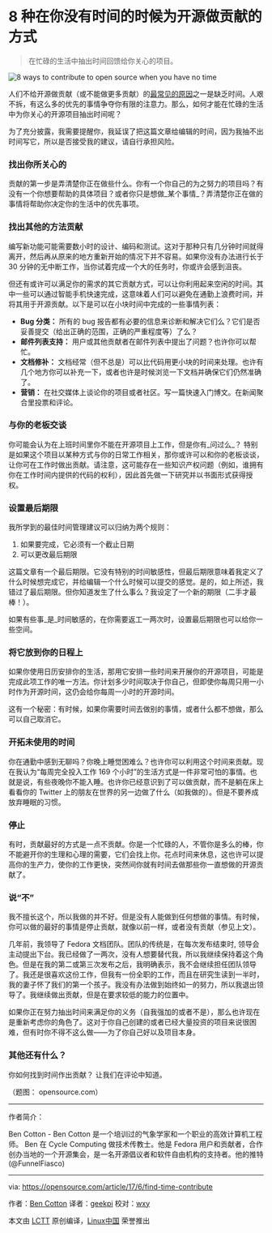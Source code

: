 8 种在你没有时间的时候为开源做贡献的方式
============================================================

> 在忙碌的生活中抽出时间回馈给你关心的项目。

![8 ways to contribute to open source when you have no time](https://opensource.com/sites/default/files/styles/image-full-size/public/images/law/LAW-patent_reform_520x292_10136657_1012_dc.png?itok=zLMswcrw "8 ways to contribute to open source when you have no time")

人们不给开源做贡献（或不能做更多贡献）的[最常见的原因][3]之一是缺乏时间。人艰不拆，有这么多的优先的事情争夺你有限的注意力。那么，如何才能在忙碌的生活中为你关心的开源项目抽出时间呢？

为了充分披露，我需要提醒你，我延误了把这篇文章给编辑的时间，因为我抽不出时间写它，所以是否接受我的建议，请自行承担风险。

### 找出你所关心的

贡献的第一步是弄清楚你正在做些什么。你有一个你自己的为之努力的项目吗？有没有一个你想要帮助的具体项目？或者你只是想做_某个事情_？弄清楚你正在做的事情将帮助你决定你的生活中的优先事项。

### 找出其他的方法贡献

编写新功能可能需要数小时的设计、编码和测试。这对于那种只有几分钟时间就得离开，然后再从原来的地方重新开始的情况下并不容易。如果你没有办法进行长于 30 分钟的无中断工作，当你试着完成一个大的任务时，你或许会感到沮丧。

但还有或许可以满足你的需求的其它贡献方式，可以让你利用起来空闲的时间。其中一些可以通过智能手机快速完成，这意味着人们可以避免在通勤上浪费时间，并将其用于开源贡献。以下是可以在小块时间中完成的一些事情列表：

*   **Bug 分类：** 所有的 bug 报告都有必要的信息来诊断和解决它们么？它们是否妥善提交（给出正确的范围，正确的严重程度等）了么？
*   **邮件列表支持：** 用户或其他贡献者在邮件列表中提出了问题？也许你可以帮忙。
*   **文档修补：** 文档经常（但不总是）可以比代码用更小块的时间来处理。也许有几个地方你可以补充一下，或者也许是时候浏览一下文档并确保它们仍然准确了。
*   **营销：** 在社交媒体上谈论你的项目或者社区。写一篇快速入门博文。在新闻聚合里投票和评论。

### 与你的老板交谈

你可能会认为在上班时间里你不能在开源项目上工作，但是你有_问过么_？ 特别是如果这个项目以某种方式与你的日常工作相关，那你或许可以和你的老板谈谈，让你可在工作时做出贡献。请注意，这可能存在一些知识产权问题（例如，谁拥有你在工作时间内提供的代码的权利），因此首先做一下研究并以书面形式获得授权。

### 设置最后期限

我所学到的最佳时间管理建议可以归纳为两个规则：

1.  如果要完成，它必须有一个截止日期
2.  可以更改最后期限

这篇文章有一个最后期限。它没有特别的时间敏感性，但最后期限意味着我定义了什么时候想完成它，并给编辑一个什么时候可以提交的感觉。是的，如上所述，我错过了最后期限。但你知道发生了什么事么？我设定了一个新的期限（二手才最棒！）。

如果有些事_是_时间敏感的，在你需要返工一两次时，设置最后期限也可以给你一些空间。

### 将它放到你的日程上

如果你使用日历安排你的生活，那用它安排一些时间来开展你的开源项目，可能是完成此项工作的唯一方法。你计划多少时间取决于你自己，但即使你每周只用一小时作为开源时间，这仍会给你每周一小时的开源时间。

这有一个秘密：有时候，如果你需要时间去做别的事情，或者什么都不想做，那么可以自己取消它。

### 开拓未使用的时间

你在通勤中感到无聊吗？你晚上睡觉困难么？也许你可以利用这个时间来贡献。现在我认为“每周完全投入工作 169 个小时”的生活方式是一件非常可怕的事情。也就是说，有些夜晚你不能入睡。也许你已经意识到了可以做贡献，而不是躺在床上看看你的 Twitter 上的朋友在世界的另一边做了什么（如我做的）。但是不要养成放弃睡眠的习惯。

### 停止

有时，贡献最好的方式是一点不贡献。你是一个忙碌的人，不管你是多么的棒，你不能避开你的生理和心理的需要，它们会找上你。花点时间来休息，这也许可以提高你的生产力，使你的工作更快，突然间你就有时间去做那些你一直想做的开源贡献了。

### 说“不”

我不擅长这个，所以我做的并不好。但是没有人能做到任何想做的事情。有时候，你可以做的最好的事情是停止贡献，就像以前一样，或者没有贡献（参见上文）。

几年前，我领导了 Fedora 文档团队。团队的传统是，在每次发布结束时, 领导会主动提出下台。我已经做了一两次，没有人想要替代我，所以我继续保持着这个角色。但是在我的第二或第三次发布之后，我明确表示，我不会继续担任团队领导了。我还是很喜欢这份工作，但我有一份全职的工作，而且在研究生读到一半时，我的妻子怀了我们的第一个孩子。我没有办法做到始终如一的努力，所以我退出领导了。我继续做出贡献，但是在要求较低的能力的位置中。

如果你正在努力抽出时间来满足你的义务（自我强加的或者不是），那么也许现在是重新考虑你的角色了。这对于你自己创建的或者已经大量投资的项目来说很困难，但有时你不得不这么做——为了你自己好以及项目本身。

### 其他还有什么？

你如何找到时间作出贡献？ 让我们在评论中知道。

（题图： opensource.com）

--------------------------------------------------------------------------------

作者简介：

Ben Cotton - Ben Cotton 是一个培训过的气象学家和一个职业的高效计算机工程师。 Ben 在 Cycle Computing 做技术传教士。他是 Fedora 用户和贡献者，合作创办当地的一个开源集会，是一名开源倡议者和软件自由机构的支持者。他的推特 (@FunnelFiasco)


----------

via: https://opensource.com/article/17/6/find-time-contribute

作者：[Ben Cotton][a]
译者：[geekpi](https://github.com/geekpi)
校对：[wxy](https://github.com/wxy)

本文由 [LCTT](https://github.com/LCTT/TranslateProject) 原创编译，[Linux中国](https://linux.cn/) 荣誉推出

[a]:https://opensource.com/users/bcotton
[1]:https://opensource.com/article/17/6/find-time-contribute?rate=qWRgPXlhEZchh_vXEplj6jLXd7P0QCwzxZFWYkqawCc
[2]:https://opensource.com/user/30131/feed
[3]:http://naramore.net/blog/why-people-don-t-contribute-to-os-projects-and-what-we-can-do-about-it
[4]:https://opensource.com/users/bcotton
[5]:https://opensource.com/article/17/6/find-time-contribute#comments
